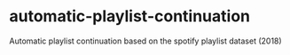 # automatic-playlist-continuation
Automatic playlist continuation based on the spotify playlist dataset (2018)
